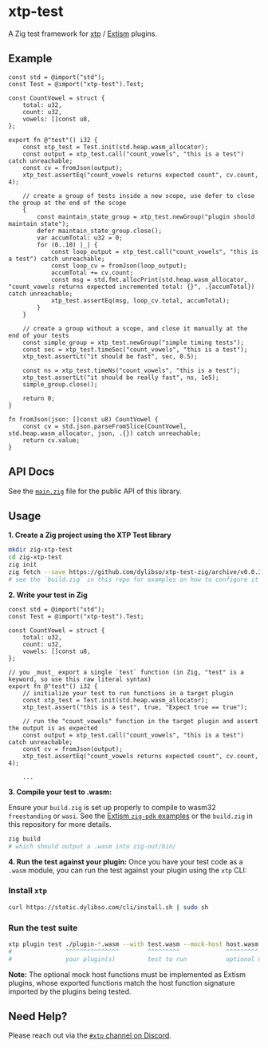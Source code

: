 # xtp-test

A Zig test framework for [xtp](https://getxtp.com) /
[Extism](https://extism.org) plugins.

## Example

```zig
const std = @import("std");
const Test = @import("xtp-test").Test;

const CountVowel = struct {
    total: u32,
    count: u32,
    vowels: []const u8,
};

export fn @"test"() i32 {
    const xtp_test = Test.init(std.heap.wasm_allocator);
    const output = xtp_test.call("count_vowels", "this is a test") catch unreachable;
    const cv = fromJson(output);
    xtp_test.assertEq("count_vowels returns expected count", cv.count, 4);

    // create a group of tests inside a new scope, use defer to close the group at the end of the scope
    {
        const maintain_state_group = xtp_test.newGroup("plugin should maintain state");
        defer maintain_state_group.close();
        var accumTotal: u32 = 0;
        for (0..10) |_| {
            const loop_output = xtp_test.call("count_vowels", "this is a test") catch unreachable;
            const loop_cv = fromJson(loop_output);
            accumTotal += cv.count;
            const msg = std.fmt.allocPrint(std.heap.wasm_allocator, "count_vowels returns expected incremented total: {}", .{accumTotal}) catch unreachable;
            xtp_test.assertEq(msg, loop_cv.total, accumTotal);
        }
    }

    // create a group without a scope, and close it manually at the end of your tests
    const simple_group = xtp_test.newGroup("simple timing tests");
    const sec = xtp_test.timeSec("count_vowels", "this is a test");
    xtp_test.assertLt("it should be fast", sec, 0.5);

    const ns = xtp_test.timeNs("count_vowels", "this is a test");
    xtp_test.assertLt("it should be really fast", ns, 1e5);
    simple_group.close();

    return 0;
}

fn fromJson(json: []const u8) CountVowel {
    const cv = std.json.parseFromSlice(CountVowel, std.heap.wasm_allocator, json, .{}) catch unreachable;
    return cv.value;
}
```

## API Docs

See the [`main.zig`](/src/main.zig) file for the public API of this library.

## Usage

**1. Create a Zig project using the XTP Test library**

```sh
mkdir zig-xtp-test
cd zig-xtp-test
zig init
zig fetch --save https://github.com/dylibso/xtp-test-zig/archive/v0.0.3.tar.gz
# see the `build.zig` in this repo for examples on how to configure it
```

**2. Write your test in Zig**

```zig
const std = @import("std");
const Test = @import("xtp-test").Test;

const CountVowel = struct {
    total: u32,
    count: u32,
    vowels: []const u8,
};

// you _must_ export a single `test` function (in Zig, "test" is a keyword, so use this raw literal syntax)
export fn @"test"() i32 {
    // initialize your test to run functions in a target plugin
    const xtp_test = Test.init(std.heap.wasm_allocator);
    xtp_test.assert("this is a test", true, "Expect true == true");

    // run the "count_vowels" function in the target plugin and assert the output is as expected
    const output = xtp_test.call("count_vowels", "this is a test") catch unreachable;
    const cv = fromJson(output);
    xtp_test.assertEq("count_vowels returns expected count", cv.count, 4);

    ...
```

**3. Compile your test to .wasm:**

Ensure your `build.zig` is set up properly to compile to wasm32 `freestanding`
or `wasi`. See the
[Extism `zig-pdk` examples](https://github.com/extism/zig-pdk) or the
`build.zig` in this repository for more details.

```sh
zig build
# which should output a .wasm into zig-out/bin/
```

**4. Run the test against your plugin:** Once you have your test code as a
`.wasm` module, you can run the test against your plugin using the `xtp` CLI:

### Install `xtp`

```sh
curl https://static.dylibso.com/cli/install.sh | sudo sh
```

### Run the test suite

```sh
xtp plugin test ./plugin-*.wasm --with test.wasm --mock-host host.wasm
#               ^^^^^^^^^^^^^^^        ^^^^^^^^^             ^^^^^^^^^
#               your plugin(s)         test to run           optional mock host functions
```

**Note:** The optional mock host functions must be implemented as Extism
plugins, whose exported functions match the host function signature imported by
the plugins being tested.

## Need Help?

Please reach out via the
[`#xtp` channel on Discord](https://discord.com/channels/1011124058408112148/1220464672784908358).
